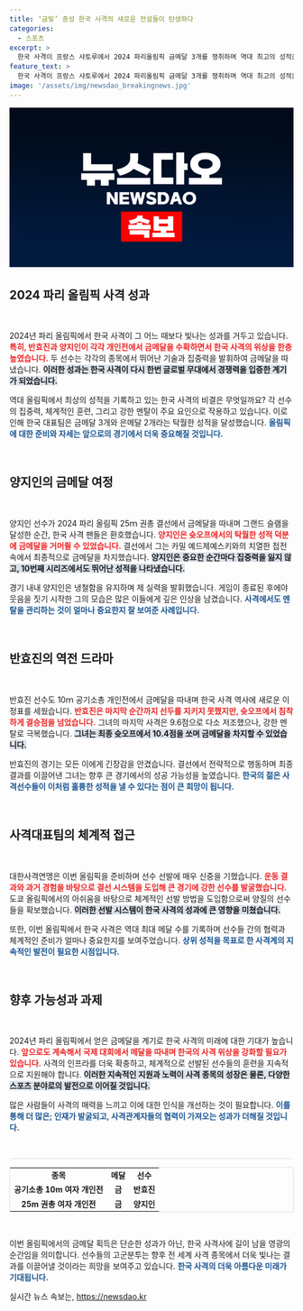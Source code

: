 ```yaml
---
title: ‘금빛’ 총성 한국 사격의 새로운 전설들이 탄생하다
categories:
  - 스포츠
excerpt: >
  한국 사격이 프랑스 샤토루에서 2024 파리올림픽 금메달 3개를 쟁취하며 역대 최고의 성적을 예약했습니다. 양지인과 반효진은 접전 속에서 침착함을 발휘하며 금빛 총성을 울렸습니다. 이들의 대담한 경기는 올림픽 역사에 남을 감동을 선사했습니다!
feature_text: >
  한국 사격이 프랑스 샤토루에서 2024 파리올림픽 금메달 3개를 쟁취하며 역대 최고의 성적을 예약했습니다. 양지인과 반효진은 접전 속에서 침착함을 발휘하며 금빛 총성을 울렸습니다. 이들의 대담한 경기는 올림픽 역사에 남을 감동을 선사했습니다!
image: '/assets/img/newsdao_breakingnews.jpg'
---
```


<p><img src="/assets/img/newsdao_breakingnews.jpg" alt="flaretime 속보" /></p>

<h2 data-ke-size="size26">2024 파리 올림픽 사격 성과</h2>

<p data-ke-size="size16">&nbsp;</p>

<p>2024년 파리 올림픽에서 한국 사격이 그 어느 때보다 빛나는 성과를 거두고 있습니다. <b><span style="color: #ee2323;">특히, 반효진과 양지인이 각각 개인전에서 금메달을 수확하면서 한국 사격의 위상을 한층 높였습니다.</span></b> 두 선수는 각각의 종목에서 뛰어난 기술과 집중력을 발휘하여 금메달을 따냈습니다. <b><span style="background-color: #21538527;">이러한 성과는 한국 사격이 다시 한번 글로벌 무대에서 경쟁력을 입증한 계기가 되었습니다.</span></b> </p>

<p>역대 올림픽에서 최상의 성적을 기록하고 있는 한국 사격의 비결은 무엇일까요?  각 선수의 집중력, 체계적인 훈련, 그리고 강한 멘탈이 주요 요인으로 작용하고 있습니다. 이로 인해 한국 대표팀은 금메달 3개와 은메달 2개라는 탁월한 성적을 달성했습니다. <b><span style="color: #1a5490;">올림픽에 대한 준비와 자세는 앞으로의 경기에서 더욱 중요해질 것입니다.</span></b></p>

<p data-ke-size="size16">&nbsp;</p>

<h2 data-ke-size="size26">양지인의 금메달 여정</h2>

<p data-ke-size="size16">&nbsp;</p>

<p>양지인 선수가 2024 파리 올림픽 25ｍ 권총 결선에서 금메달을 따내며 그랜드 슬램을 달성한 순간, 한국 사격 팬들은 환호했습니다. <b><span style="color: #ee2323;">양지인은 슛오프에서의 탁월한 성적 덕분에 금메달을 거머쥘 수 있었습니다.</span></b> 결선에서 그는 카밀 예드제예스키와의 치열한 접전 속에서 최종적으로 금메달을 차지했습니다. <b><span style="background-color: #21538527;">양지인은 중요한 순간마다 집중력을 잃지 않고, 10번째 시리즈에서도 뛰어난 성적을 나타냈습니다.</span></b> </p>

<p>경기 내내 양지인은 냉철함을 유지하며 제 실력을 발휘했습니다. 게임이 종료된 후에야 웃음을 짓기 시작한 그의 모습은 많은 이들에게 깊은 인상을 남겼습니다. <b><span style="color: #1a5490;">사격에서도 멘탈을 관리하는 것이 얼마나 중요한지 잘 보여준 사례입니다.</span></b></p>

<p data-ke-size="size16">&nbsp;</p>

<h2 data-ke-size="size26">반효진의 역전 드라마</h2>

<p data-ke-size="size16">&nbsp;</p>

<p>반효진 선수도 10ｍ 공기소총 개인전에서 금메달을 따내며 한국 사격 역사에 새로운 이정표를 세웠습니다. <b><span style="color: #ee2323;">반효진은 마지막 순간까지 선두를 지키지 못했지만, 슛오프에서 침착하게 결승점을 넘었습니다.</span></b>  그녀의 마지막 사격은 9.6점으로 다소 저조했으나, 강한 멘탈로 극복했습니다. <b><span style="background-color: #21538527;">그녀는 최종 슛오프에서 10.4점을 쏘며 금메달을 차지할 수 있었습니다.</span></b> </p>

<p>반효진의 경기는 모든 이에게 긴장감을 안겼습니다. 결선에서 전략적으로 행동하며 최종 결과를 이끌어낸 그녀는 향후 큰 경기에서의 성공 가능성을 높였습니다. <b><span style="color: #1a5490;">한국의 젊은 사격선수들이 이처럼 훌륭한 성적을 낼 수 있다는 점이 큰 희망이 됩니다.</span></b></p>

<p data-ke-size="size16">&nbsp;</p>

<h2 data-ke-size="size26">사격대표팀의 체계적 접근</h2>

<p data-ke-size="size16">&nbsp;</p>

<p>대한사격연맹은 이번 올림픽을 준비하며 선수 선발에 매우 신중을 기했습니다. <b><span style="color: #ee2323;">운동 결과와 과거 경험을 바탕으로 결선 시스템을 도입해 큰 경기에 강한 선수를 발굴했습니다.</span></b> 도쿄 올림픽에서의 아쉬움을 바탕으로 체계적인 선발 방법을 도입함으로써 양질의 선수들을 확보했습니다. <b><span style="background-color: #21538527;">이러한 선발 시스템이 한국 사격의 성과에 큰 영향을 미쳤습니다.</span></b> </p>

<p>또한, 이번 올림픽에서 한국 사격은 역대 최대 메달 수를 기록하며 선수들 간의 협력과 체계적인 준비가 얼마나 중요한지를 보여주었습니다. <b><span style="color: #1a5490;">상위 성적을 목표로 한 사격계의 지속적인 발전이 필요한 시점입니다.</span></b></p>

<p data-ke-size="size16">&nbsp;</p>

<h2 data-ke-size="size26">향후 가능성과 과제</h2>

<p data-ke-size="size16">&nbsp;</p>

<p>2024년 파리 올림픽에서 얻은 금메달을 계기로 한국 사격의 미래에 대한 기대가 높습니다. <b><span style="color: #ee2323;">앞으로도 계속해서 국제 대회에서 메달을 따내며 한국의 사격 위상을 강화할 필요가 있습니다.</span></b> 사격의 인프라를 더욱 확충하고, 체계적으로 선발된 선수들의 훈련을 지속적으로 지원해야 합니다. <b><span style="background-color: #21538527;">이러한 지속적인 지원과 노력이 사격 종목의 성장은 물론, 다양한 스포츠 분야로의 발전으로 이어질 것입니다.</span></b> </p>

<p>많은 사람들이 사격의 매력을 느끼고 이에 대한 인식을 개선하는 것이 필요합니다. <b><span style="color: #1a5490;">이를 통해 더 많은; 인재가 발굴되고, 사격관계자들의 협력이 가져오는 성과가 더해질 것입니다.</span></b></p>

<p data-ke-size="size16">&nbsp;</p>

<hr style="height: 2px; border: none; background-color: #eeeeee;">

<table style="width: 100%; border: 1px solid #ddd;">
    <tr>
        <td style="text-align: center; height: 17px;"><b>종목</b></td>
        <td style="text-align: center; height: 17px;"><b>메달</b></td>
        <td style="text-align: center; height: 17px;"><b>선수</b></td>
    </tr>
    <tr>
        <td style="text-align: center; height: 17px;"><b>공기소총 10m 여자 개인전</b></td>
        <td style="text-align: center; height: 17px;"><b>금</b></td>
        <td style="text-align: center; height: 17px;"><b>반효진</b></td>
    </tr>
    <tr>
        <td style="text-align: center; height: 17px;"><b>25m 권총 여자 개인전</b></td>
        <td style="text-align: center; height: 17px;"><b>금</b></td>
        <td style="text-align: center; height: 17px;"><b>양지인</b></td>
    </tr>
</table> 

<p data-ke-size="size16">&nbsp;</p>

<p>이번 올림픽에서의 금메달 획득은 단순한 성과가 아닌, 한국 사격사에 길이 남을 영광의 순간임을 의미합니다. 선수들의 고군분투는 향후 전 세계 사격 종목에서 더욱 빛나는 결과를 이끌어낼 것이라는 희망을 보여주고 있습니다. <b><span style="color: #1a5490;">한국 사격의 더욱 아름다운 미래가 기대됩니다.</span></b></p>
실시간 뉴스 속보는, <a href="https://newsdao.kr" rel="dofollow">https://newsdao.kr</a>


